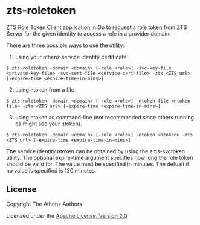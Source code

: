 zts-roletoken
=============

ZTS Role Token Client application in Go to request a role token from
ZTS Server for the given identity to access a role in a provider domain:

There are three possible ways to use the utility:

1) using your athenz service identity certificate

```shell
$ zts-roletoken -domain <domain> [-role <role>] -svc-key-file <private-key-file> -svc-cert-file <service-cert-file> -zts <ZTS url> [-expire-time <expire-time-in-mins>]
```

2) using ntoken from a file

```shell
$ zts-roletoken -domain <domain> [-role <role>] -ntoken-file <ntoken-file> -zts <ZTS url> [-expire-time <expire-time-in-mins>]
```

3) using ntoken as command-line (not recommended since others running ps might see your ntoken).

```shell
$ zts-roletoken -domain <domain> [-role <role>] -ntoken <ntoken> -zts <ZTS url> [-expire-time <expire-time-in-mins>]
```

The service identity ntoken can be obtained by using the zms-svctoken
utility. The optional expire-time argument specifies how long the role
token should be valid for. The value must be specified in minutes. The
defualt if no value is specified is 120 minutes.

## License

Copyright The Athenz Authors

Licensed under the [Apache License, Version 2.0](http://www.apache.org/licenses/LICENSE-2.0)
